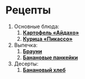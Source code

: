 # Рецепты

1. Основные блюда:
	1. [**Картофель «Айдахо»**](aydaho.md)
	2. [**Курица «Пикассо»**](chiken_picasso.md)
2. Выпечка:
	1. [**Брауни**](brownee.md)
	2. [**Банановые панкейки**](banan_cap_cake.md)
3. Десерты: 
	1. [**Банановый хлеб**](banan_bread.md)
